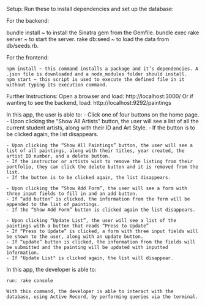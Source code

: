 Setup:
Run these to install dependencies and set up the database:

For the backend: 

bundle install ~ to install the Sinatra gem from the Gemfile. 
bundle exec rake server ~ to start the server.
rake db:seed ~ to load the data from db/seeds.rb.

For the frontend:
	
	npm install ~ this command installs a package and it’s dependencies. A .json file is downloaded and a node_modules folder should install. 
	npm start ~ this script is used to execute the defined file in it without typing its execution command. 

Further Instructions:
	Open a browser and load: http://localhost:3000/
	Or if wanting to see the backend, load: http://localhost:9292/paintings 

In this app, the user is able to:
	- Click one of four buttons on the home page. 
	- Upon clicking the “Show All Artists” button, the user will see a list of all the current student artists, along with their ID and Art Style. 
	- If the button is to be clicked again, the list disappears. 

	- Upon clicking the “Show All Paintings” button, the user will see a list of all paintings, along with their titles, year created, the artist ID number, and a delete button. 
	- If the instructor or artists wish to remove the listing from their portfolio, they can click the delete button and it is removed from the list. 
	- If the button is to be clicked again, the list disappears. 

	- Upon clicking the “Show Add Form”, the user will see a form with three input fields to fill in and an add button. 
	- If “add button” is clicked, the information from the form will be appended to the list of paintings. 
	- If the “Show Add Form” button is clicked again the list disappears. 

	- Upon clicking “Update List”, the user will see a list of the paintings with a button that reads “Press to Update”
    - If “Press to Update” is clicked, a form with three input fields will be shown to the user, along with an update button. 
    - If “update” button is clicked, the information from the fields will be submitted and the painting will be updated with inputted information. 
    - If "Update List" is clicked again, the list will disappear. 

In this app, the developer is able to:

	run: rake console 
	
	With this command, the developer is able to interact with the database, using Active Record, by performing queries via the terminal. 